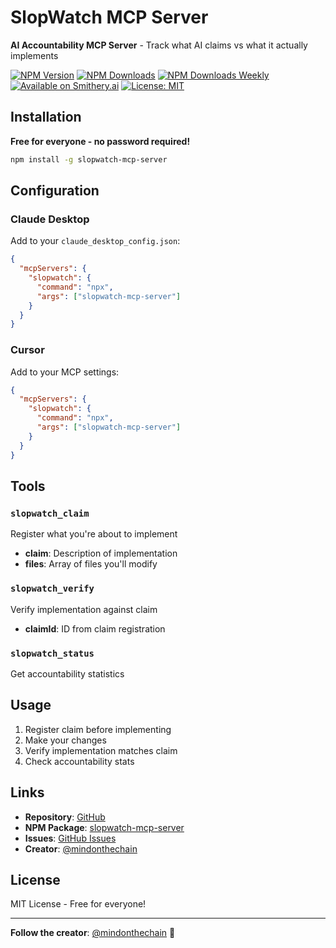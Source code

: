 # SlopWatch MCP Server

**AI Accountability MCP Server** - Track what AI claims vs what it actually implements

[![NPM Version](https://img.shields.io/npm/v/slopwatch-mcp-server)](https://www.npmjs.com/package/slopwatch-mcp-server)
[![NPM Downloads](https://img.shields.io/npm/dt/slopwatch-mcp-server)](https://www.npmjs.com/package/slopwatch-mcp-server)
[![NPM Downloads Weekly](https://img.shields.io/npm/dw/slopwatch-mcp-server?label=downloads&color=green)](https://www.npmjs.com/package/slopwatch-mcp-server)
[![Available on Smithery.ai](https://img.shields.io/badge/Available_on-Smithery.ai-orange)](https://smithery.ai/server/@JoodasCode/slopwatch)
[![License: MIT](https://img.shields.io/badge/License-MIT-yellow.svg)](https://opensource.org/licenses/MIT)

## Installation

**Free for everyone - no password required!**

```bash
npm install -g slopwatch-mcp-server
```

## Configuration

### Claude Desktop
Add to your `claude_desktop_config.json`:

```json
{
  "mcpServers": {
    "slopwatch": {
      "command": "npx",
      "args": ["slopwatch-mcp-server"]
    }
  }
}
```

### Cursor
Add to your MCP settings:

```json
{
  "mcpServers": {
    "slopwatch": {
      "command": "npx",
      "args": ["slopwatch-mcp-server"]
    }
  }
}
```

## Tools

### `slopwatch_claim`
Register what you're about to implement
- **claim**: Description of implementation
- **files**: Array of files you'll modify

### `slopwatch_verify`
Verify implementation against claim
- **claimId**: ID from claim registration

### `slopwatch_status`
Get accountability statistics

## Usage

1. Register claim before implementing
2. Make your changes
3. Verify implementation matches claim
4. Check accountability stats

## Links

- **Repository**: [GitHub](https://github.com/JoodasCode/SlopWatch)
- **NPM Package**: [slopwatch-mcp-server](https://www.npmjs.com/package/slopwatch-mcp-server)
- **Issues**: [GitHub Issues](https://github.com/JoodasCode/SlopWatch/issues)
- **Creator**: [@mindonthechain](https://x.com/mindonthechain)

## License

MIT License - Free for everyone!

---

**Follow the creator**: [@mindonthechain](https://x.com/mindonthechain) 🚀 